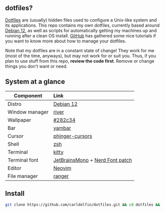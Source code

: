 ## dotfiles?

[Dotfiles](https://en.wikipedia.org/wiki/Hidden_file_and_hidden_directory#Unix_and_Unix-like_environments) are (usually) hidden files used to configure a Unix-like system and its applications. This repo contains my own dotfiles, currently based around [Debian 12](https://wiki.debian.org/DebianBookworm), as well as scripts for automatically getting my machines up and running after a clean OS install. [GitHub](https://dotfiles.github.io/) has gathered some nice tutorials if you want to know more about how to manage your dotfiles.

Note that my dotfiles are in a constant state of change! They work for me (most of the time, anyways), but may not work for or suit you. Thus, if you plan to use stuff from this repo, **review the code first**. Remove or change things you don't want or need.

## System at a glance <a name = "system_at_a_glance"></a>

| Component           | Link                                            |
| --------------------| :-----------------------------------------------|
| Distro              | [Debian 12](https://wiki.debian.org/DebianBookworm)|
| Window manager      | [river](https://github.com/riverwm/river)|
| Wallpaper           | [#282c34](https://www.colorhexa.com/282c34)|
| Bar                 | [yambar](https://codeberg.org/dnkl/yambar)|
| Cursor              | [phinger-cursors](https://github.com/phisch/phinger-cursors)|
| Shell               | [zsh](https://www.zsh.org/)|
| Terminal            | [kitty](https://sw.kovidgoyal.net/kitty/)|
| Terminal font       | [JetBrainsMono](https://github.com/JetBrains/JetBrainsMono) + [Nerd Font patch](https://www.nerdfonts.com/font-downloads)|
| Editor              | [Neovim](https://neovim.io/)|
| File manager        | [ranger](https://github.com/ranger/ranger)|

## Install <a name = "install"></a>

```bash
git clone https://github.com/carldelfin/dotfiles.git && cd dotfiles && bash build.sh
```
